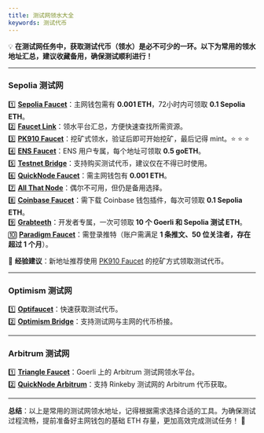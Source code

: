 ```yaml
---
title: 测试网领水大全
keywords: 测试代币
---
```

💡 **在测试网任务中，获取测试代币（领水）是必不可少的一环。以下为常用的领水地址汇总，建议收藏备用，确保测试顺利进行！**

---

### **Sepolia 测试网**

1️⃣ **[Sepolia Faucet](https://www.alchemy.com/faucets/ethereum-sepolia)**：主网钱包需有 **0.001 ETH**，72小时内可领取 **0.1 Sepolia ETH**。  
2️⃣ **[Faucet Link](https://faucetlink.to/goerli)**：领水平台汇总，方便快速查找所需资源。  
3️⃣ **[PK910 Faucet](https://sepolia-faucet.pk910.de/)**：挖矿式领水，验证后即可开始挖矿，最后记得 mint。⭐️  ⭐️  ⭐️  
4️⃣ **[ENS Faucet](https://app.ens.domains/)**：ENS 用户专属，每个地址可领取 **0.5 goETH**。  
5️⃣ **[Testnet Bridge](https://testnetbridge.com/)**：支持购买测试代币，建议仅在不得已时使用。  
6️⃣ **[QuickNode Faucet](https://faucet.quicknode.com/ethereum/goerli)**：需主网钱包有 **0.001 ETH**。  
7️⃣ **[All That Node](https://www.allthatnode.com/faucet/ethereum.dsrv)**：偶尔不可用，但仍是备用选择。  
8️⃣ **[Coinbase Faucet](https://coinbase.com/faucets)**：需下载 Coinbase 钱包插件，每次可领取 **0.1 Sepolia ETH**。  
9️⃣ **[Grabteeth](https://grabteeth.xyz/)**：开发者专属，一次可领取 **10 个 Goerli 和 Sepolia 测试 ETH**。    
🔟 **[Paradigm Faucet](https://faucet.paradigm.xyz/)**：需登录推特（账户需满足 **1 条推文、50 位关注者，存在超过 1 个月**）。

📌  **经验建议**：新地址推荐使用 [PK910 Faucet](https://sepolia-faucet.pk910.de/) 的挖矿方式领取测试代币。

---

### **Optimism 测试网**

1️⃣ **[Optifaucet](https://optifaucet.com/)**：快速获取测试代币。  
2️⃣ **[Optimism Bridge](https://app.optimism.io/bridge/deposit)**：支持测试网与主网的代币桥接。

---

### **Arbitrum 测试网**

1️⃣ **[Triangle Faucet](https://faucet.triangleplatform.com/arbitrum/goerli)**：Goerli 上的 Arbitrum 测试网领水平台。  
2️⃣ **[QuickNode Arbitrum](https://faucet.quicknode.com/arbitrum/rinkeby)**：支持 Rinkeby 测试网的 Arbitrum 代币获取。

---

**总结**：以上是常用的测试网领水地址，记得根据需求选择合适的工具。为确保测试过程流畅，提前准备好主网钱包的基础 ETH 存量，更加高效完成测试任务！ 🚀